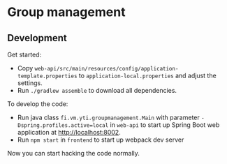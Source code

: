 # Group management

## Development

Get started:

  - Copy `web-api/src/main/resources/config/application-template.properties` to `application-local.properties`
    and adjust the settings.
  - Run `./gradlew assemble` to download all dependencies.

To develop the code:

  - Run java class `fi.vm.yti.groupmanagement.Main` with parameter `-Dspring.profiles.active=local` in `web-api` to start up Spring Boot web application at [http://localhost:8002](http://localhost:8002).
  - Run `npm start` in `frontend` to start up webpack dev server

Now you can start hacking the code normally.

